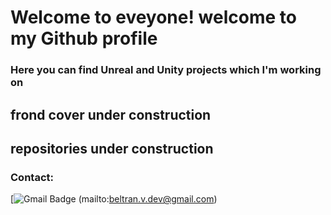 # Welcome to eveyone! welcome to my Github profile

### Here you can find Unreal and Unity projects which I'm working on


## frond cover under construction 

## repositories under construction

### Contact:

[![Gmail Badge](https://img.shields.io/bage/-beltran.v.dev@gmail.com-c14438?style=flat-square&logo=Gmail&logoColor=white&link=mailto:beltran.v.dev@gmail.com)
(mailto:beltran.v.dev@gmail.com)

